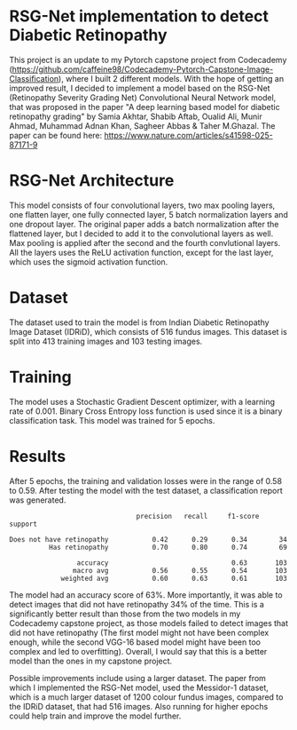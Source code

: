 # RSG-Net implementation to detect Diabetic Retinopathy

This project is an update to my Pytorch capstone project from Codecademy (https://github.com/caffeine98/Codecademy-Pytorch-Capstone-Image-Classification), where I built 2 different models. With the hope of getting an improved result, I decided to implement a model based on the RSG-Net (Retinopathy Severity Grading Net) Convolutional Neural Network model, that was proposed in the paper "A deep learning based model for diabetic retinopathy grading" by Samia Akhtar, Shabib Aftab, Oualid Ali, Munir Ahmad, Muhammad Adnan Khan, Sagheer Abbas & Taher M.Ghazal. The paper can be found here: https://www.nature.com/articles/s41598-025-87171-9

# RSG-Net Architecture

This model consists of four convolutional layers, two max pooling layers, one flatten layer, one fully connected layer, 5 batch normalization layers and one dropout layer. The original paper adds a batch normalization after the flattened layer, but I decided to add it to the convolutional layers as well. Max pooling is applied after the second and the fourth convlutional layers. All the layers uses the ReLU activation function, except for the last layer, which uses the sigmoid activation function.

# Dataset

The dataset used to train the model is from Indian Diabetic Retinopathy Image Dataset (IDRiD), which consists of 516 fundus images. This dataset is split into 413 training images and 103 testing images.

# Training

The model uses a Stochastic Gradient Descent optimizer, with a learning rate of 0.001. Binary Cross Entropy loss function is used since it is a binary classification task. This model was trained for 5 epochs.

# Results

After 5 epochs, the training and validation losses were in the range of 0.58 to 0.59. After testing the model with the test dataset, a classification report was generated.

```
                                precision   recall     f1-score   support

Does not have retinopathy           0.42      0.29      0.34        34
          Has retinopathy           0.70      0.80      0.74        69

                 accuracy                               0.63       103
                macro avg           0.56      0.55      0.54       103
             weighted avg           0.60      0.63      0.61       103
```
The model had an accuracy score of 63%. More importantly, it was able to detect images that did not have retinopathy 34% of the time. This is a significantly better result than those from the two models in my Codecademy capstone project, as those models failed to detect images that did not have retinopathy (The first model might not have been complex enough, while the second VGG-16 based model might have been too complex and led to overfitting). Overall, I would say that this is a better model than the ones in my capstone project.

Possible improvements include using a larger dataset. The paper from which I implemented the RSG-Net model, used the Messidor-1 dataset, which is a much larger dataset of 1200 colour fundus images, compared to the IDRiD dataset, that had 516 images. Also running for higher epochs could help train and improve the model further.
